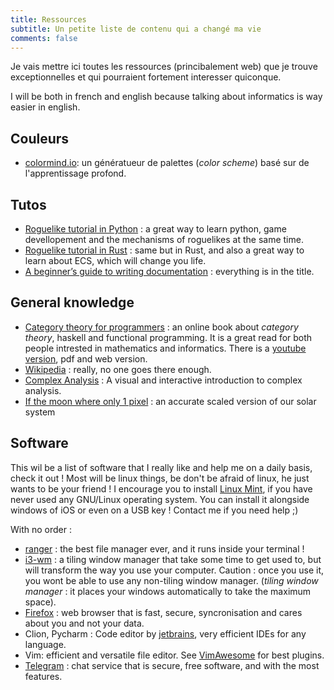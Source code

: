 ```yaml
---
title: Ressources
subtitle: Un petite liste de contenu qui a changé ma vie
comments: false
---
```


Je vais mettre ici toutes les ressources (princibalement web) que je trouve
exceptionnelles et qui pourraient fortement interesser quiconque.

I will be both in french and english because talking about informatics is way
easier in english.

<!--more-->

## Couleurs

- [colormind.io](https://colormind.io): un génératueur de palettes (*color scheme*) basé sur de
	l'apprentissage profond.

## Tutos

- [Roguelike tutorial in Python](http://rogueliketutorials.com/) : a great
	way to learn python, game devellopement and the mechanisms of roguelikes
	at the same time.
- [Roguelike tutorial in Rust](https://bfnightly.bracketproductions.com/rustbook/chapter_0.html)
	: same but in Rust, and also a great way to
	learn about ECS, which will change you life.
- [A beginner’s guide to writing documentation](https://www.writethedocs.org/guide/writing/beginners-guide-to-docs/#markup-languages)
    : everything is in the title.

## General knowledge

- [Category theory for programmers](https://bartoszmilewski.com/2014/10/28/category-theory-for-programmers-the-preface/) :
	an online book about *category theory*, haskell and functional programming.
	It is a great read for both people intrested in mathematics and informatics.
	There is a [youtube version](https://www.youtube.com/playlist?list=PLbgaMIhjbmEnaH_LTkxLI7FMa2HsnawM_), pdf and web version.
- [Wikipedia](https://en.wikipedia.org/wiki/Mandelbrot_set) : really, no one goes there enough.
- [Complex Analysis](https://complex-analysis.com/) : A visual and interactive introduction to complex analysis.
- [If the moon where only 1 pixel](https://joshworth.com/dev/pixelspace/pixelspace_solarsystem.html) :
    an accurate scaled version of our solar system


## Software

This wil be a list of software that I really like and help me on a daily basis,
check it out ! Most will be linux things, be don't be afraid of linux, he just
wants to be your friend ! I encourage you to install [Linux Mint](https://linuxmint.com/),
if you have never used any GNU/Linux operating system. You can install it alongside
windows of iOS or even on a USB key ! Contact me if you need help ;)

With no order :
 - [ranger](https://github.com/ranger/ranger) : the best file manager ever, and it
	 runs inside your terminal !
 - [i3-wm](https://i3wm.org) : a tiling window manager that take some time to get
	 used to, but will transform the way you use your computer. Caution : once you
	 use it, you wont be able to use any non-tiling window manager.
	 (*tiling window manager* : it places your windows automatically
	 to take the maximum space).
 - [Firefox](https://www.mozilla.org/en-US/firefox/new/) : web browser that
	is fast, secure, syncronisation and cares about you and not your data.
 - Clion, Pycharm : Code editor by [jetbrains](https://www.jetbrains.com/), very efficient IDEs for any language.
 - Vim: efficient and versatile file editor. See [VimAwesome](https://vimawesome.com/) for best plugins.
 - [Telegram](https://telegram.org/) : chat service that is secure, free software,
	 and with the most features.
